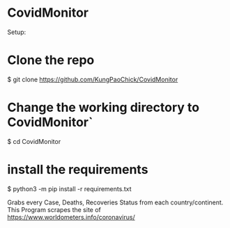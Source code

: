 # CovidMonitor

Setup:

# Clone the repo
$ git clone https://github.com/KungPaoChick/CovidMonitor

# Change the working directory to CovidMonitor`
$ cd CovidMonitor

# install the requirements
$ python3 -m pip install -r requirements.txt


Grabs every Case, Deaths, Recoveries Status from each country/continent.
This Program scrapes the site of https://www.worldometers.info/coronavirus/

